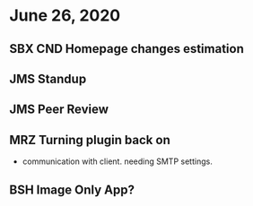 # June 26, 2020

## SBX CND Homepage changes estimation

## JMS Standup

## JMS Peer Review

## MRZ Turning plugin back on
- communication with client. needing SMTP settings.

## BSH Image Only App?
